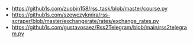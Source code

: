 - https://github1s.com/zuobin158/rss_task/blob/master/course.py
- https://github1s.com/szewczykmira/rss-scraper/blob/master/exchangerate/rates/exchange_rates.py
- https://github1s.com/gustavosaez/Rss2Telegram/blob/main/rss2telegram.py



